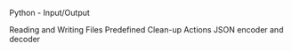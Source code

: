 Python - Input/Output

Reading and Writing Files
Predefined Clean-up Actions
JSON encoder and decoder
